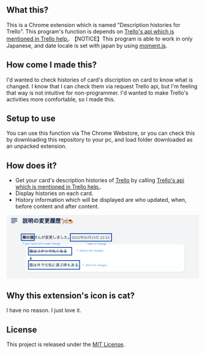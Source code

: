 ## What this?
This is a Chrome extension which is named "Description histories for Trello".
This program's function is depends on [Trello's api which is mentioned in Trello help.](https://help.trello.com/article/783-recovering-the-description-of-a-card-that-has-been-changed).
【NOTICE】This program is able to work in only Japanese, and date locale is set with japan by using [moment.js](https://momentjs.com/).

## How come I made this?
I'd wanted to check histories of card's discription on card to know what is changed.
I know that I can check them via request Trello api, but I'm feeling that way is not intuitive for non-programmer.
I'd wanted to make Trello's activities more comfortable, so I made this.

## Setup to use
You can use this function via The Chrome Webstore, or you can check this by downloading this repository to your pc, and load folder downloaded as an unpacked extension.

## How does it?
- Get your card's description histories of [Trello](https://trello.com/ja) by calling [Trello's api which is mentioned in Trello help.](https://help.trello.com/article/783-recovering-the-description-of-a-card-that-has-been-changed).
- Display histories on each card.
- History information which will be displayed are who updated, when, before content and after content.

![functional image](function_image.png)
## Why this extension's icon is cat?
I have no reason. I just love it.

## License
 This project is released under the [MIT License](https://opensource.org/licenses/mit-license.php).
